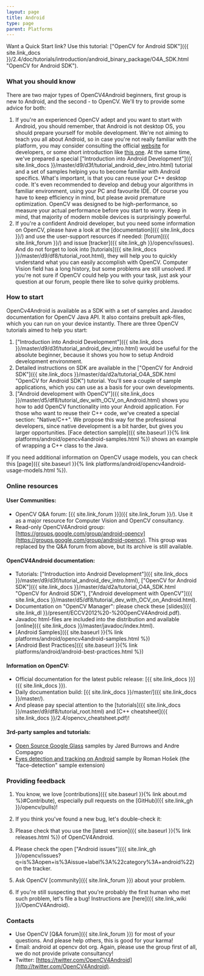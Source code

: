 ```yaml
---
layout: page
title: Android
type: page
parent: Platforms
---
```

Want a Quick Start link? Use this tutorial: ["OpenCV for Android SDK"]({{ site.link_docs }}/2.4/doc/tutorials/introduction/android_binary_package/O4A_SDK.html "OpenCV for Android SDK").


### What you should know

There are two major types of OpenCV4Android beginners, first group is new to Android, and the second - to OpenCV. We'll try to provide some advice for both:

1. If you're an experienced OpenCV adept and you want to start with Android, you should remember, that Android is not desktop OS, you should prepare yourself for mobile development. We're not aiming to teach you all about Android, so in case you're not really familiar with the platform, you may consider consulting the official [website](http://developer.android.com) for developers, or some short introduction like [this one](http://developer.download.nvidia.com/assets/mobile/docs/android_lifecycle_app_note.pdf). At the same time, we've prepared a special ["Introduction into Android Development"]({{ site.link_docs }}/master/d9/d3f/tutorial_android_dev_intro.html) tutorial and a set of samples helping you to become familiar with Android specifics. What's important, is that you can reuse your C++ desktop code. It's even recommended to develop and debug your algorithms in familiar environment, using your PC and favourite IDE. Of course you have to keep efficiency in mind, but please avoid premature optimization. OpenCV was designed to be high-performance, so measure your actual performance before you start to worry. Keep in mind, that majority of modern mobile devices is surprisingly powerful.
2. If you're a confident Android developer, but you need some information on OpenCV, please have a look at the [documentation]({{ site.link_docs }}/) and use the user-support resources if needed: [forum]({{ site.link_forum }}/) and issue [tracker]({{ site.link_gh }}/opencv/issues). And do not forget to look into [tutorials]({{ site.link_docs }}/master/d9/df8/tutorial_root.html), they will help you to quickly understand what you can easily accomplish with OpenCV. Computer Vision field has a long history, but some problems are still unsolved. If you're not sure if OpenCV could help you with your task, just ask your question at our forum, people there like to solve quirky problems.

### How to start

OpenCv4Android is available as a SDK with a set of samples and Javadoc documentation for OpenCV Java API. It also contains prebuilt apk-files, which you can run on your device instantly. There are three OpenCV tutorials aimed to help you start:

1.  ["Introduction into Android Development"]({{ site.link_docs }}/master/d9/d3f/tutorial_android_dev_intro.html) would be useful for the absolute beginner, because it shows you how to setup Android development environment.
2.  Detailed instructions on SDK are available in the ["OpenCV for Android SDK"]({{ site.link_docs }}/master/da/d2a/tutorial_O4A_SDK.html "OpenCV for Android SDK") tutorial. You'll see a couple of sample applications, which you can use as a basis for your own developments.
3.  ["Android development with OpenCV"]({{ site.link_docs }}/master/d5/df8/tutorial_dev_with_OCV_on_Android.html) shows you how to add OpenCV functionality into your Android application. For those who want to reuse their C++ code, we've created a special section: "Native/C++". We propose this way for the professional developers, since native development is a bit harder, but gives you larger opportunities. [Face detection sample]({{ site.baseurl }}{% link platforms/android/opencv4android-samples.html %}) shows an example of wrapping a C++ class to the Java.

If you need additional information on OpenCV usage models, you can check this [page]({{ site.baseurl }}{% link platforms/android/opencv4android-usage-models.html %}).


### Online resources

#### User Communities:

- OpenCV Q&A forum: [{{ site.link_forum }}]({{ site.link_forum }}/). Use it as a major resource for Computer Vision and OpenCV consultancy.
- Read-only OpenCV4Android group: [https://groups.google.com/group/android-opencv](https://groups.google.com/group/android-opencv). This group was replaced by the Q&A forum from above, but its archive is still available.

#### OpenCV4Android documentation:

- Tutorials: ["Introduction into Android Development"]({{ site.link_docs }}/master/d9/d3f/tutorial_android_dev_intro.html), ["OpenCV for Android SDK"]({{ site.link_docs }}/master/da/d2a/tutorial_O4A_SDK.html "OpenCV for Android SDK"), ["Android development with OpenCV"]({{ site.link_docs }}/master/d5/df8/tutorial_dev_with_OCV_on_Android.html).
- Documentation on "OpenCV Manager": please check these [slides]({{ site.link_dl }}/present/ECCV2012%20-%20OpenCV4Android.pdf).
- Javadoc html-files are included into the distribution and available [online]({{ site.link_docs }}/master/javadoc/index.html).
- [Android Samples]({{ site.baseurl }}{% link platforms/android/opencv4android-samples.html %})
- [Android Best Practices]({{ site.baseurl }}{% link platforms/android/android-best-practices.html %})

#### Information on OpenCV:

- Official documentation for the latest public release: [{{ site.link_docs }}]({{ site.link_docs }}).
- Daily documentation build: [{{ site.link_docs }}/master/]({{ site.link_docs }}/master/).
- And please pay special attention to the [tutorials]({{ site.link_docs }}/master/d9/df8/tutorial_root.html) and [C++ cheatsheet]({{ site.link_docs }}/2.4/opencv_cheatsheet.pdf)!

#### 3rd-party samples and tutorials:

- [Open Source Google Glass](https://github.com/jaredsburrows/OpenQuartz) samples by Jared Burrows and Andre Compagno
- [Eyes detection and tracking on Android](http://romanhosek.cz/android-eye-detection-and-tracking-with-opencv/) sample by Roman Hošek (the "face-detection" sample extension)


### Providing feedback

1.  You know, we love [contributions]({{ site.baseurl }}{% link about.md %}#Contribute), especially pull requests on the [GitHub]({{ site.link_gh }}/opencv/pulls)!
2.  If you think you've found a new bug, let's double-check it:

1.  Please check that you use the [latest version]({{ site.baseurl }}{% link releases.html %}) of OpenCV4Android.
2.  Please check the open ["Android issues"]({{ site.link_gh }}/opencv/issues?q=is%3Aopen+is%3Aissue+label%3A%22category%3A+android%22) on the tracker.
3.  Ask OpenCV [community]({{ site.link_forum }}) about your problem.
4.  If you're still suspecting that you're probably the first human who met such problem, let's file a bug! Instructions are [here]({{ site.link_wiki }}/OpenCV4Android).


### Contacts

- Use OpenCV [Q&A forum]({{ site.link_forum }}) for most of your questions. And please help others, this is good for your karma!
- Email: android at opencv dot org. Again, please use the group first of all, we do not provide private consultancy!
- Twitter: [https://twitter.com/OpenCV4Android](http://twitter.com/OpenCV4Android).
